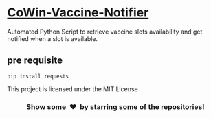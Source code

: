 # [CoWin-Vaccine-Notifier]()
Automated Python Script to retrieve vaccine slots availability and get notified when a slot is available.

## pre requisite
```
pip install requests 
``` 



This project is licensed under the MIT License


<h3 align="center">Show some &nbsp;❤️&nbsp; by starring some of the repositories!</h3>
